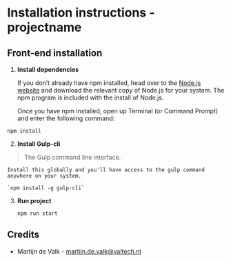 # Installation instructions - projectname #


## Front-end installation ##

1. **Install dependencies**

	If you don’t already have npm installed, head over to the [Node.js website](https://nodejs.org/en/) and download the relevant copy of Node.js for your system. The npm program is included with the install of Node.js.

	Once you have npm installed, open up Terminal (or Command Prompt) and enter the following command:

  `npm install`		

2. **Install Gulp-cli**

> The Gulp command line interface.

	Install this globally and you'll have access to the gulp command anywhere on your system.

	`npm install -g gulp-cli`

3. **Run project**

	`npm run start`

## Credits ##

- Martijn de Valk - [martijn.de.valk@valtech.nl](martijn.de.valk@valtech.nl)
